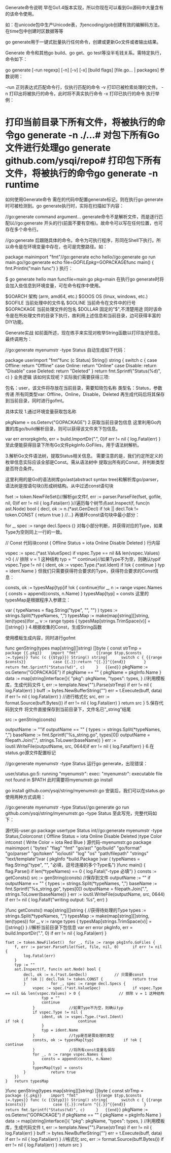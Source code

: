 Generate命令说明
早在Go1.4版本实现，所以你现在可以看到Go源码中大量含有的该命令使用。

如：在unicode包中生产Unicode表，为encoding/gob创建有效的编解码方法，在time包中创建时区数据等等

go generate用于一键式批量执行任何命令，创建或更新Go文件或者输出结果。

Generate 命令和其他go build、go get、go test等没半毛钱关系。需特定执行，命令如下：

go generate [-run regexp] [-n] [-v] [-x] [build flags] [file.go... | packages]
参数说明：

-run 正则表达式匹配命令行，仅执行匹配的命令
-v 打印已被检索处理的文件。
-n 打印出将被执行的命令，此时将不真实执行命令
-x 打印已执行的命令
执行举例：

# 打印当前目录下所有文件，将被执行的命令go generate -n ./...# 对包下所有Go文件进行处理go generate github.com/ysqi/repo# 打印包下所有文件，将被执行的命令go generate -n runtime
如何使用Generate命令
需在的代码中配置generate标记，则在执行go generate时可被检测到。go generate执行时，实际在扫描如下内容：

//go:generate command argument...
generate命令不是解析文件，而是逐行匹配以//go:generate 开头的行(前面不要有空格)。故命令可以写在任何位置，也可存在多个命令行。

//go:generate 后跟随具体的命令。命令为可执行程序，形同在Shell下执行。所以命令是在环境变量中存在，也可是完整路径。如：

package mainimport "fmt"//go:generate echo hello//go:generate go run main.go//go:generate  echo file=$GOFILE pkg=$GOPACKAGEfunc main() {
	fmt.Println("main func")
}
执行：

$ go generate
hello
man funcfile=main.go pkg=main
在执行go generate时将会加入些信息到环境变量，可在命令程序中使用。

$GOARCH
	架构 (arm, amd64, etc.)
$GOOS
	OS (linux, windows, etc.)
$GOFILE
	当前处理中的文件名
$GOLINE
	当前命令在文件中的行号
$GOPACKAGE
    当前处理文件的包名
$DOLLAR
	固定的"$",不清楚用途
同时该命令是在所处理文件的目录下执行，故利用上述信息和当前目录，边可获得丰富的DIY功能。

Generate实战
如前面所述，现在练手来实现对枚举String函数以打印友好信息。 最终调用为：

//go:generate  myenumstr -type Status
自动生成如下代码：

package userimport "fmt"func (c Status) String() string {	switch c {	case Offline:		return "Offline"
	case Online:		return "Online"
	case Disable:		return "Disable"
	case Deleted:		return "Deleted"
	}	return fmt.Sprintf("Status(%d)", c)
}
业务逻辑
该如何实现呢？实际我们需要获得三项:

包名：user，该文件将存放在当前目录，需要知晓包名称
类型名：Status，参数传递
所有同类型var: Offline，Online，Disable，Deleted
再生成代码后将其保存到当前目录，同时进行gofmt。

具体实现
1.通过环境变量获取包名称

pkgName = os.Getenv("GOPACKAGE")
2.获取当前目录包信息 这里利用Go内置的库go/build解析目录，则可以获得该文件夹下包信息。

var err errorpkgInfo, err = build.ImportDir(".", 0)if err != nil {
	log.Fatal(err)
}
至此便能获得目录下所有Go文件pkgInfo.GoFiles，用于语法树解析。

3.解析Go文件语法树，提取Status相关信息。 需要注意的是，我们约定所定义的枚举信息实际应该全部是Const。需从语法树中 提取出所有的Const，并判断类型是否符合条件。

这里利用的是Go的语法树库go/ast(abstract syntax tree)和解析库go/parser，语法树是按语句块()形成树结构。从中过滤const语句块

fset := token.NewFileSet()//解析go文件f, err := parser.ParseFile(fset, gofile, nil, 0)if err != nil {
	log.Fatal(err)
}//遍历每个树节点ast.Inspect(f, func(n ast.Node) bool {
	decl, ok := n.(*ast.GenDecl)	if !ok || decl.Tok != token.CONST {		return true
	}	//...}
再循环const语句块中最小部分：

for _, spec := range decl.Specs {}
对每小部分判断，并获得对应的Type，如果Type为空则同上一行的一致。

// Const 代码块const (
	Offline Status = iota
	Online
	Disable
	Deleted
)
行内容

vspec := spec.(*ast.ValueSpec) 
if vspec.Type == nil && len(vspec.Values) >0 {	// 排除 v = 1 这种结构
	typ = ""
	continue}//如果Type不为空，则确认typif vspec.Type != nil {
	ident, ok := vspec.Type.(*ast.Ident)	if !ok {		continue
	}
	typ = ident.Name
}
但我们只需要获得符合要求的Type，获得符合要求的Const信息：

consts, ok := typesMap[typ]if !ok {	continue}for _, n := range vspec.Names {
	consts = append(consts, n.Name)
}
typesMap[typ] = consts
这里的typesMap是根据程序入参建立：

var ( 
	typeNames = flag.String("type", "", "")
)
types := strings.Split(*typeNames, ",")
typesMap := make(map[string][]string, len(types))for _, v := range types {
	typesMap[strings.TrimSpace(v)] = []string{}
}
4.根据收集的Const，生成String函数

使用模板生成内容，同时进行gofmt

func genString(types map[string][]string) []byte {	const strTmp = `	package {{.pkg}}	import "fmt"		{{range $typ,$consts :=.types}}	func (c {{$typ}}) String() string{		switch c { {{range $consts}}			case {{.}}:return "{{.}}"{{end}}		}		return fmt.Sprintf("Status(%d)", c)		}	{{end}}	`
	pkgName := os.Getenv("GOPACKAGE")	if pkgName == "" {
		pkgName = pkgInfo.Name
	}
	data := map[string]interface{}{		"pkg":   pkgName,		"types": types,
	}	//利用模板库，生成代码文件
	t, err := template.New("").Parse(strTmp)	if err != nil {
		log.Fatal(err)
	}
	buff := bytes.NewBufferString("")
	err = t.Execute(buff, data)	if err != nil {
		log.Fatal(err)
	}	//进行格式化
	src, err := format.Source(buff.Bytes())	if err != nil {
		log.Fatal(err)
	}	return src
}
5.保存代码到文件 将文件直接保存到当前目录下，文件名已”_string”结尾

src := genString(consts) 

outputName := ""if outputName == "" {
	types := strings.Split(*typeNames, ",")
	baseName := fmt.Sprintf("%s_string.go", types[0])
	outputName = filepath.Join(".", strings.ToLower(baseName))
}
err := ioutil.WriteFile(outputName, src, 0644)if err != nil {
	log.Fatalf(err)
}
6.在status.go源文件配置标记

//go:generate myenumstr -type Status
运行go generate，出现错误：

user/status.go:5: running "myenumstr": exec: "myenumstr": executable file not found in $PATH
此时需要将myenumstr.go install

go install github.com/ysqi/string/myenumstr.go
安装后，我们可以在status.go使用两种方式调用：

//go:generate myenumstr -type Status//go:generate go run github.com/ysqi/string/myenumstr.go -type Status
至此写完，完整代码如下：

源代码-user.go
package usertype Status int//go:generate myenumstr -type Status,Colorconst (
	Offline Status = iota
	Online
	Disable
	Deleted
)type Color intconst (
	Write Color = iota
	Red
	Blue
)
源代码-myenumstr.go
package mainimport (	"bytes"
	"flag"
	"fmt"
	"go/ast"
	"go/build"
	"go/format"
	"go/parser"
	"go/token"
	"io/ioutil"
	"log"
	"os"
	"path/filepath"
	"strings"
	"text/template")var (
	pkgInfo *build.Package
)var (
	typeNames = flag.String("type", "", "必填，逗号连接的多个Type名")
)func main() {
	flag.Parse()	if len(*typeNames) == 0 {
		log.Fatal("-type 必填")
	}
	consts := getConsts()
	src := genString(consts)	//保存到文件
	outputName := ""
	if outputName == "" {
		types := strings.Split(*typeNames, ",")
		baseName := fmt.Sprintf("%s_string.go", types[0])
		outputName = filepath.Join(".", strings.ToLower(baseName))
	}
	err := ioutil.WriteFile(outputName, src, 0644)	if err != nil {
		log.Fatalf("writing output: %s", err)
	}

}func getConsts() map[string][]string {	//获得待处理的Type
	types := strings.Split(*typeNames, ",")
	typesMap := make(map[string][]string, len(types))	for _, v := range types {
		typesMap[strings.TrimSpace(v)] = []string{}
	}	//解析当前目录下包信息
	var err error
	pkgInfo, err = build.ImportDir(".", 0)	if err != nil {
		log.Fatal(err)
	}

	fset := token.NewFileSet()	for _, file := range pkgInfo.GoFiles {
		f, err := parser.ParseFile(fset, file, nil, 0)		if err != nil {
			log.Fatal(err)
		}
		typ := ""
		ast.Inspect(f, func(n ast.Node) bool {
			decl, ok := n.(*ast.GenDecl)			// 只需要const
			if !ok || decl.Tok != token.CONST {				return true
			}			for _, spec := range decl.Specs {
				vspec := spec.(*ast.ValueSpec)				if vspec.Type == nil && len(vspec.Values) > 0 {					// 排除 v = 1 这种结构
					typ = ""
					continue
				}				//如果Type不为空，则确认typ
				if vspec.Type != nil {
					ident, ok := vspec.Type.(*ast.Ident)					if !ok {						continue
					}
					typ = ident.Name
				}				//typ是否是需处理的类型
				consts, ok := typesMap[typ]				if !ok {					continue
				}				//将所有const变量名保存
				for _, n := range vspec.Names {
					consts = append(consts, n.Name)
				}
				typesMap[typ] = consts
			}			return true
		})
	}	return typesMap
}func genString(types map[string][]string) []byte {	const strTmp = `	package {{.pkg}}	import "fmt"		{{range $typ,$consts :=.types}}	func (c {{$typ}}) String() string{		switch c { {{range $consts}}			case {{.}}:return "{{.}}"{{end}}		}		return fmt.Sprintf("Status(%d)", c)		}	{{end}}	`
	pkgName := os.Getenv("GOPACKAGE")	if pkgName == "" {
		pkgName = pkgInfo.Name
	}
	data := map[string]interface{}{		"pkg":   pkgName,		"types": types,
	}	//利用模板库，生成代码文件
	t, err := template.New("").Parse(strTmp)	if err != nil {
		log.Fatal(err)
	}
	buff := bytes.NewBufferString("")
	err = t.Execute(buff, data)	if err != nil {
		log.Fatal(err)
	}	//格式化
	src, err := format.Source(buff.Bytes())	if err != nil {
		log.Fatal(err)
	}	return src
}